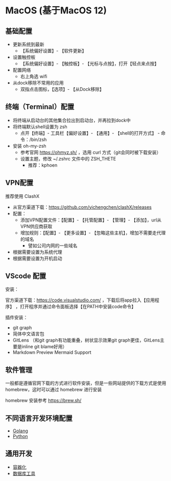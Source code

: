 # MacOS (基于MacOS 12)

## 基础配置
- 更新系统到最新
    - 【系统偏好设置】- 【软件更新】
- 设置触控板
    - 【系统偏好设置】- 【触控板】- 【光标与点按】，打开【轻点来点按】
- 配置网络
    - 右上角选 wifi
- 从dock移除不常用的应用
    - 双指点击图标，【选项】- 【从Dock移除】

## 终端（Terminal）配置
- 将终端从启动台的其他集合拉出到启动台，并再拉到dock中
- 将终端默认shell设置为 zsh
    - 点开【终端】- 工具栏【偏好设置】- 【通用】- 【shell的打开方式】 - 命令：/bin/zsh
- 安装 oh-my-zsh
    - 参考官网 https://ohmyz.sh/ ，选用 curl 方式（git会同时被下载安装）
    - 设置主题，修改 ~/.zshrc 文件中的 ZSH_THETE
        - 推荐：kphoen

## VPN配置
推荐使用 ClashX
- 从官方渠道下载：https://github.com/yichengchen/clashX/releases
- 配置：
    - 添加VPN配置文件：【配置】- 【托管配置】- 【管理】- 【添加】，url从VPN供应商获取
    - 增加规则：【配置】- 【更多设置】- 【忽略这些主机】，增加不需要走代理的域名
        - 譬如公司内网的一些域名
- 根据需要设置为系统代理
- 根据需要设置为开机启动

## VScode 配置
安装：

官方渠道下载：https://code.visualstudio.com/ ，下载后将app拉入【应用程序】
，打开程序并通过命令面板选择【在PATH中安装code命令】

插件安装：
- git graph
- 简体中文语言包
- GitLens （和git graph有功能重叠，树状显示效果git graph更佳，GitLens主要是inline git blame好用）
- Markdown Preview Mermaid Support

## 软件管理

一般都是遵循官网下载的方式进行软件安装，但是一些网站提供的下载方式是使用 homebrew，这时可以通过 homebrew 进行安装

homebrew 安装参考 https://brew.sh/

## 不同语言开发环境配置

- [Golang](./Golang.md)
- [Python](./Python.md)

## 通用开发

- [容器化](./Containerization.md)
- [数据库工具](./DatabaseTool.md)
